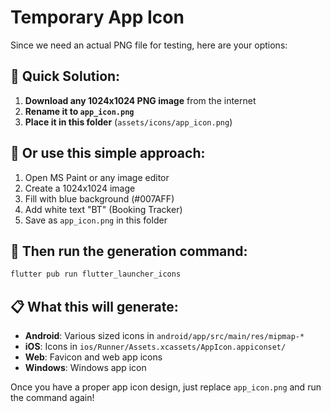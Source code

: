 # Temporary App Icon

Since we need an actual PNG file for testing, here are your options:

## 🚀 **Quick Solution:**

1. **Download any 1024x1024 PNG image** from the internet
2. **Rename it to `app_icon.png`**
3. **Place it in this folder** (`assets/icons/app_icon.png`)

## 📱 **Or use this simple approach:**

1. Open MS Paint or any image editor
2. Create a 1024x1024 image
3. Fill with blue background (#007AFF)
4. Add white text "BT" (Booking Tracker)
5. Save as `app_icon.png` in this folder

## 🔄 **Then run the generation command:**

```bash
flutter pub run flutter_launcher_icons
```

## 📋 **What this will generate:**

- **Android**: Various sized icons in `android/app/src/main/res/mipmap-*`
- **iOS**: Icons in `ios/Runner/Assets.xcassets/AppIcon.appiconset/`
- **Web**: Favicon and web app icons
- **Windows**: Windows app icon

Once you have a proper app icon design, just replace `app_icon.png` and run the command again!
